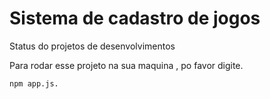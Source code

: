<h1> Sistema de cadastro de jogos</h1>

Status do projetos de desenvolvimentos

Para rodar  esse projeto na sua maquina , po favor digite.
```
npm app.js.
```
